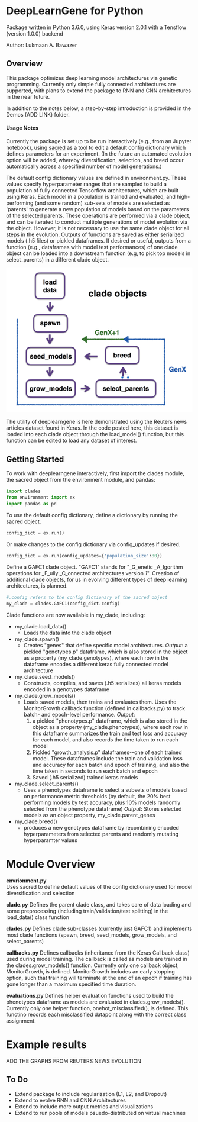 DeepLearnGene for Python
=================================

Package written in Python 3.6.0, using Keras version 2.0.1 with a
Tensflow (version 1.0.0) backend

Author: Lukmaan A. Bawazer

Overview
--------
This package optimizes deep learning model architectures via genetic programming. Currently only simple fully connected architectures are supported, with plans to extend the package to RNN and CNN architectures in the near future.

In addition to the notes below, a step-by-step introduction is provided in the Demos (ADD LINK) folder.

#### Usage Notes ####
Currently the package is set up to be run interactively (e.g., from an Jupyter notebook), using [sacred](http://sacred.readthedocs.io/en/latest/quickstart.html) as a tool to edit a default config dictionary which defines parameters for an experiment. (In the future an automated evolution option will be added, whereby diversification, selection, and breed occur automatically across a specified number of model generations.)

The default config dictionary values are defined in environment.py. These
values specify hyperparameter ranges that are sampled to build a population of fully connected Tensorflow architectures, which are built using Keras. Each model in a population is trained and evaluated, and high-performing (and some random) sub-sets of models are selected as 'parents' to generate a new population of models based on the parameters of the selected parents. These operations are performed via
a clade object, and can be iterated to conduct multiple generations of model evolution via the object. However, it is not necessary to use the same clade object for all steps in the evolution. Outputs of functions are saved as either serialized models (.h5 files) or pickled dataframes. If desired or useful, outputs from a function (e.g., dataframes with model test performances) of one clade object can be loaded into a downstream function (e.g, to pick top models in select_parents) in a different clade object.  

![clade_object_overview](images/clade_object.png)

The utility of deeplearngene is here demonstrated using the Reuters news articles dataset found in Keras. In the code posted here, this dataset is loaded into each clade object through the load_model() function, but this function can be edited to load any dataset of interest.


Getting Started
---------------
To work with deeplearngene interactively, first import the clades module, the sacred object from the environment module, and pandas:

```python
import clades
from environment import ex
import pandas as pd
```
To use the default config dictionary, define a dictionary by running the sacred object.

```python
config_dict = ex.run()
```

Or make changes to the config dictionary via config_updates if desired.

```python
config_dict = ex.run(config_updates={'population_size':80})
```

Define a GAFC1 clade object. "GAFC1" stands for "_G_enetic _A_lgorithm operations for _F_ully _C_onnected architectures version _1_". Creation of additional clade objects, for us in evolving different types of deep learning architectures, is planned.

```python
#.config refers to the config dictionary of the sacred object
my_clade = clades.GAFC1(config_dict.config)
```

Clade functions are now available in my_clade, including:
- my_clade.load_data()
  * Loads the data into the clade object
- my_clade.spawn()
  * Creates "genes" that define specific model architectures.
    _Output_: a pickled "genotypes.p" dataframe, which is also stored in the object as a property (my_clade.genotypes), where each row in the dataframe encodes a different keras fully connected model architecture
- my_clade.seed_models()
  * Constructs, compiles, and saves (.h5 serializes) all keras models encoded in a genotypes dataframe
- my_clade.grow_models()
  * Loads saved models, then trains and evaluates them. Uses the  MonitorGrowth callback function (defined in callbacks.py) to track batch- and epoch-level performance.
    _Output_:
      1. a pickled "phenotypes.p" dataframe, which is also stored in the object as a property (my_clade.phenotypes), where each row in this dataframe summarizes the train and test loss and accuracy for each model, and also records the time taken to run each model  
      2. Pickled "growth_analysis.p" dataframes--one of each trained model. These dataframes include the train and validation loss and accuracy for each batch and epoch of training, and also the time taken in seconds to run each batch and epoch
      3. Saved (.h5 serialized) trained keras models
- my_clade.select_parents()
  * Uses a phenotypes dataframe to select a subsets of models based on performance metric thresholds (by default, the 20% best performing models by test accuracy, plus 10% models randomly selected from the phenotype dataframe)
    _Output_: Stores selected models as an object property, my_clade.parent_genes
- my_clade.breed()
  * produces a new genotypes dataframe by recombining encoded hyperparameters from selected parents and randomly mutating hyperparamter values

# Module Overview
__envrionment.py__  
Uses sacred to define default values of the config dictionary used for model diversification and selection

__clade.py__
Defines the parent clade class, and takes care of data loading and some preprocessing (including train/validation/test splitting) in the load_data() class function

__clades.py__
Defines clade sub-classes (currently just GAFC1) and implements most clade functions (spawn, breed, seed_models, grow_models, and select_parents)

__callbacks.py__
Defines callbacks (inheritance from the Keras Callback class) used during model training. The callback is called as models are trained in the clades.grow_models() function. Currently only one callback object, MonitorGrowth, is defined. MonitorGrowth includes an early stopping option, such that training will terminate at the end of an epoch if training has gone longer than a maximum specified time duration.

__evaluations.py__
Defines helper evaluation functions used to build the phenotypes dataframe as models are evaluated in clades.grow_models(). Currently only one helper function, onehot_misclassified(), is defined. This functino records each misclassified datapoint along with
the correct class assignment.

# Example results
ADD THE GRAPHS FROM REUTERS NEWS EVOLUTION

To Do
-----
- Extend package to include regularization (L1, L2, and Dropout)
- Extend to evolve RNN and CNN Architectures
- Extend to include more output metrics and visualizations
- Extend to run pools of models psuedo-distributed on virtual machines
